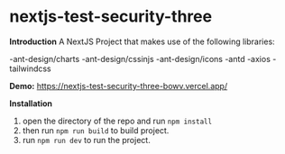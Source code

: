 
# nextjs-test-security-three

**Introduction**
A NextJS Project that makes use of the following libraries:

-ant-design/charts
-ant-design/cssinjs
-ant-design/icons
-antd
-axios
-tailwindcss

**Demo:**
https://nextjs-test-security-three-bowv.vercel.app/

**Installation**

1. open the directory of the repo and run `npm install`
2. then run `npm run build` to build project.
3. run `npm run dev` to run the project.





